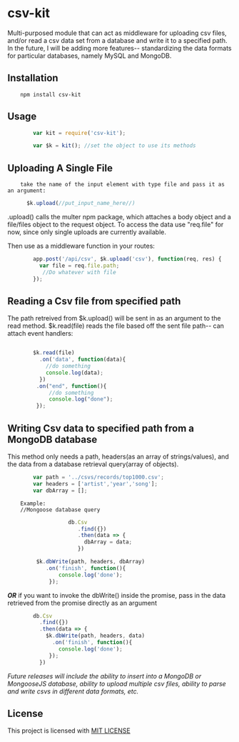 # csv-kit
Multi-purposed module that can act as middleware for uploading csv files, and/or read a csv data set from a database and write it to a specified path. In the future, I will be adding more features-- standardizing the data formats for particular databases, namely MySQL and MongoDB.

## Installation

        npm install csv-kit

## Usage

```javascript
        var kit = require('csv-kit');

        var $k = kit(); //set the object to use its methods
```
## Uploading A Single File

        take the name of the input element with type file and pass it as an argument:
  ```javascript
        $k.upload(//put_input_name_here//)
  ```
        
.upload() calls the multer npm package, which attaches a body object and a file/files object to the request object. To access the data use "req.file" for now, since only single uploads are currently available.

Then use as a middleware function in your routes:

```javascript
        app.post('/api/csv', $k.upload('csv'), function(req, res) {
          var file = req.file.path;
           //Do whatever with file
        });
```

## Reading a Csv file from specified path
        
The path retreived from $k.upload() will be sent in as an argument to the read method.
$k.read(file) reads the file based off the sent file path-- can attach event handlers:
        
```javascript

        $k.read(file)
          .on('data', function(data){
            //do something 
            console.log(data);
          })
         .on("end", function(){
             //do something
             console.log("done");
         });
```

## Writing Csv data to specified path from a MongoDB database

This method only needs a path, headers(as an array of strings/values), and the data from a database retrieval
query(array of objects).
       
```javascript
        var path = '../csvs/records/top1000.csv';
        var headers = ['artist','year','song'];
        var dbArray = [];
```
        Example: 
        //Mongoose database query
        
```javascript
                   db.Csv
                      .find({})
                      .then(data => {
                        dbArray = data;
                      })

         $k.dbWrite(path, headers, dbArray)
            .on('finish', function(){
                console.log('done');
             });

```
**_OR_** if you want to invoke the dbWrite() inside the promise, pass in the data retrieved from the promise directly as an argument

```javascript
        db.Csv
          .find({})
          .then(data => {
            $k.dbWrite(path, headers, data)
              .on('finish', function(){
                console.log('done');
             });
          })
```

_Future releases will include the ability to insert into a MongoDB or MongooseJS database, ability to upload multiple csv files, ability to parse and write csvs in different data formats, etc._

## License

This project is licensed with [MIT LICENSE](LICENSE)
